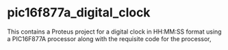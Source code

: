# pic16f877a_digital_clock
 This contains a Proteus project for a digital clock in HH:MM:SS format using a PIC16F877A processor along with the requisite code for the processor,
